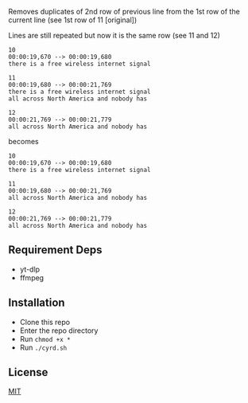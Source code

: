 Removes duplicates of 2nd row of previous line from the 1st row of the current line
(see 1st row of 11 [original])

Lines are still repeated but now it is the same row
(see 11 and 12)

```srt
10
00:00:19,670 --> 00:00:19,680
there is a free wireless internet signal

11
00:00:19,680 --> 00:00:21,769
there is a free wireless internet signal
all across North America and nobody has

12
00:00:21,769 --> 00:00:21,779
all across North America and nobody has
```

becomes

```srt
10
00:00:19,670 --> 00:00:19,680
there is a free wireless internet signal

11
00:00:19,680 --> 00:00:21,769
all across North America and nobody has

12
00:00:21,769 --> 00:00:21,779
all across North America and nobody has
```

## Requirement Deps

- yt-dlp
- ffmpeg

## Installation

- Clone this repo
- Enter the repo directory
- Run `chmod +x *`
- Run `./cyrd.sh`

## License
[MIT](LICENSE)
